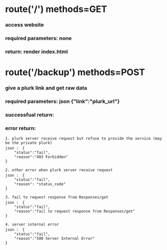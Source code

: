 # route('/') methods=GET 
### access website 
### **required parameters:** none
### **return:** render index.html

# route('/backup') methods=POST
### give a plurk link and get raw data
### **required parameters:** json {"link":"plurk_url"} 
### **successfual return:** 
    
### **error return:**
    1. plurk server receive request but refuse to provide the service (may be the private plurk)
    json :　{    
        "status":"fail", 
        "reason":"403 Forbidden"
    } 

    2. other error when plurk server receive request
    json :　{    
        "status":"fail", 
        "reason": "status_code"
    } 

    3. fail to request response from Responses/get
    json :　{    
        "status":"fail", 
        "reason":"fail to request response from Responses/get"
    }

    4. server internal error
    json :　{
        "status":"fail", 
        "reason":"500 Server Internal Error"
    }